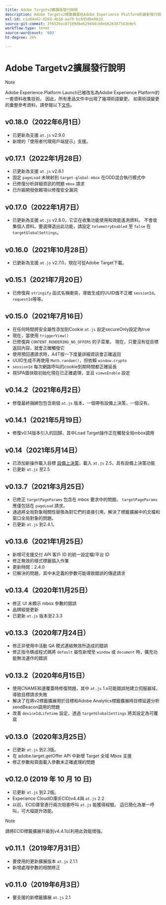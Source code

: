 ```yaml
---
title: Adobe Targetv2擴展版發行說明
description: Adobe Targetv2標籤擴展在Adobe Experience Platform的最新發行說明。
exl-id: c1a04e62-026d-4b16-aa70-bc6d5dbe6b2d
source-git-commit: 3f6526ec87189d6e629d4dcb8eb626367543b9e5
workflow-type: tm+mt
source-wordcount: '603'
ht-degree: 26%

---
```


# Adobe Targetv2擴展發行說明

>[!NOTE]
>
>Adobe Experience Platform Launch已被改名為Adobe Experience Platform的一套資料收集技術。 因此，所有產品文件中出現了幾項術語變更。 如需術語變更的彙整參考資料，請參閱以下[文件](../../../term-updates.md)。

## v0.18.0（2022年6月1日）

- 已更新為支援 `at.js` v2.9.0
- 新增的「使用者代理用戶端提示」支援。

## v0.17.1（2022年1月28日）

- 已更新為支援 `at.js` v2.8.1
- 固定 `pageLoad` 未映射到 `target-global-mbox` 在ODD混合執行模式中
- 已修復分析詳細資訊的問題 `mbox` 請求
- 已升級開發依賴項以修復安全漏洞

## v0.17.0（2022年1月7日）

- 已更新為支援 `at.js` v2.8.0，它正在收集功能使用和效能遙測資料。  不會收集個人資料。要選擇退出此功能，請設定 `telemetryEnabled` 至 `false` 在 `targetGlobalSettings`。

## v0.16.0（2021年10月28日）

- 已更新為支援 `at.js` v2.7.0，現在可從Adobe Target下載。

## v0.15.1（2021年7月20日）

- 已修復與 `stringify` 函式名稱衝突，導致生成的UUID值不正確 `sessionId`。 `requestId`等等。

## v0.15.0（2021年7月16日）

- 在任何時間將安全屬性添加到Cookie `at.js` 設定secureOnly設定為true
- 現在，當使用 `triggerView()`
- 已修復與 `CONTENT_RENDERING_NO_OFFERS` 的子菜單。 現在，只要沒有從目標返回內容，就會正確觸發它
- 使用預回遷請求時，A4T按一下度量詳細資訊會正確返回
- UUID生成不再使用 `Math.random()`，但依賴 `window.crypto`
- `sessionId` 每次網路呼叫的cookie到期時間都正確延長
- 視SPA圖快取初始化現在已正確處理，並且 `viewsEnable` 設定

## v0.14.2（2021年6月2日）

- 修復最終捆綁包包含兩個 `at.js` 版本，一個帶有設備上決策，一個沒有。

## v0.14.1（2021年5月19日）

- 修復v0.14版本引入的回歸，其中Load Target操作正在觸發全局mbox調用

## v0.14（2021年5月14日）

- 已添加新操作載入目標 [設備上決策](./overview.md#load-target-with-on-device-decisioning)，載入 `at.js` 2.5，具有設備上決策功能
- 已更新 `at.js` 至2.5


## v0.13.7（2021年3月25日）

- 已修正 `targetPageParams` 包含在 mbox 要求中的問題。 `targetPageParams` 應僅包括在 `pageLoad` 請求。
- 通過將全局對象相關性替換為對它們的直接引用，解決了標籤擴展中的文檔和窗口全局對象的問題。
- 已更新 `at.js` 到2.4.1。

## v0.13.6（2021年1月25日）

- 新增可支援交付 API 客戶 ID 的統一設定檔/平台 ID
- 修正無效的樣式標籤插入作業
- 更新時間：2.4.0
- 已解決的問題，其中未定義的參數可能導致錯誤的傳遞請求

## v0.13.4（2020年11月25日）

- 修正 UI 未顯示 mbox 參數的錯誤
- 品牌經營更新
- 已更新 `at.js` 版本至2.3.3

## v0.13.3（2020年7月24日）

- 修正非使用中活動 QA 模式連結無效所造成的錯誤
- 修正指令碼或程式碼將 `default` 屬性新增至 `window` 或 `document` 時，擴充功能無法運作的錯誤

## v0.13.2（2020年6月15日）

- 使用CNAME和邊覆蓋時修復問題，其中 `at.js` 1.x可能錯誤地建立伺服器域，導致目標請求失敗
- 解決了在將v2標籤擴展用於目標和Adobe Analytics標籤擴展時目標延遲分析sendBeacon調用的問題
- 改善 `deviceIdLifetime` 設定，透過 `targetGlobalSettings` 將其設定為可覆寫

## v0.13.0（2020年3月25日）

- 已更新 `at.js` 到2.3版。
- 在 adobe.target.getOffer API 中新增 Target 全域 Mbox 支援
- 修正參數和頁面載入參數未正確處理的問題

## v0.12.0 (2019 年 10 月 10 日)

- 已更新 `at.js` 到2.2版。
- Experience CloudID庫(ECID)v4.4與 `at.js` 2.2
- 以前，ECID庫曾進行兩次阻塞呼叫 `at.js` 能獲得經驗。 這已簡化為單一呼叫，可大幅提升效能。

>[!NOTE]
>請將ECID標籤擴展升級到v4.4.1以利用此效能增強。

## v0.11.1（2019年7月31日）

- 要使用的更新擴展版本 `at.js` 2.1.1
- 新增處理參數的相關修正

## v0.11.0（2019年6月3日）

- 要支援的新標籤擴展 `at.js` 2.1

